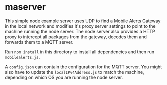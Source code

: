 # maserver

This simple node example server uses UDP to find a Mobile Alerts Gateway in the local network and modifies it's proxy server settings to point to the machine running the node server. The node server also provides a HTTP proxy to intercept all packages from the gateway, decodes them and forwards them to a MQTT server.

Run ```npm install``` in this directory to install all dependencies and then run ```mobilealerts.js```.

A ```config.json``` can contain the configuration for the MQTT server. You might also have to update the ```localIPv4Address.js``` to match the machine, depending on which OS you are running the node server.
